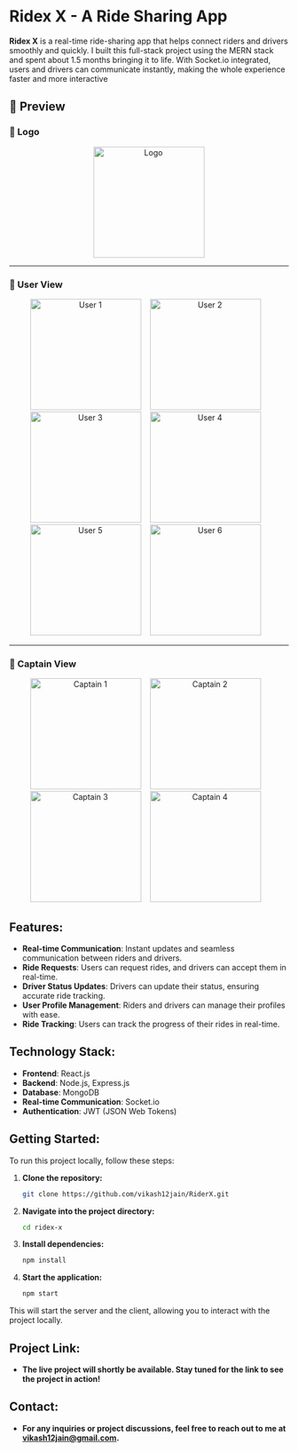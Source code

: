 # Ridex X - A Ride Sharing App

**Ridex X**  is a real-time ride-sharing app that helps connect riders and drivers smoothly and quickly. I built this full-stack project using the MERN stack and spent about 1.5 months bringing it to life. With Socket.io integrated, users and drivers can communicate instantly, making the whole experience faster and more interactive

## 📸 Preview

### 🪪 Logo

<p align="center">
  <img src="https://github.com/user-attachments/assets/62f2df35-e5c8-43e8-aac7-9fc4d0d4749f" alt="Logo" width="200" />
</p>


---

### 👤 User View

<div align="center" >
  <img src="https://github.com/user-attachments/assets/830643f3-cf9c-40f2-81bd-62682cb73408" alt="User 1" width="200" />&nbsp &nbsp
  <img src="https://github.com/user-attachments/assets/bebd3333-9766-433d-9af3-19f8546ee15f" alt="User 2" width="200" />&nbsp &nbsp
  <img src="https://github.com/user-attachments/assets/71afd3f3-8245-4ee2-865b-e62601d18e81" alt="User 3" width="200" />&nbsp &nbsp
  <img src="https://github.com/user-attachments/assets/3e5b16a7-6676-41bb-bbde-08f596319eea" alt="User 4" width="200" />&nbsp &nbsp
  <img src="https://github.com/user-attachments/assets/daa8af29-0b42-4cec-bf25-025ee9bcb3f0" alt="User 5" width="200" />&nbsp &nbsp
  <img src="https://github.com/user-attachments/assets/33b2e17a-0a68-4325-a55e-fb22f186c981" alt="User 6" width="200" />&nbsp &nbsp
</div>

---

### 🦸 Captain View

<div align="center">
  <img src="https://github.com/user-attachments/assets/f4d27623-a7a6-428d-934a-33082dc6e131" alt="Captain 1" width="200" />&nbsp &nbsp
  <img src="https://github.com/user-attachments/assets/0a8e1faf-25fe-4818-9b3c-d92546b5e19f" alt="Captain 2" width="200" />&nbsp &nbsp
  <img src="https://github.com/user-attachments/assets/fa38edf5-b440-49b7-9562-2a7f8f8bd091" alt="Captain 3" width="200" />&nbsp &nbsp
  <img src="https://github.com/user-attachments/assets/c9f79b47-7b88-4784-9d42-4932318f240e" alt="Captain 4" width="200" />&nbsp &nbsp
</div>


## Features:
- **Real-time Communication**: Instant updates and seamless communication between riders and drivers.
- **Ride Requests**: Users can request rides, and drivers can accept them in real-time.
- **Driver Status Updates**: Drivers can update their status, ensuring accurate ride tracking.
- **User Profile Management**: Riders and drivers can manage their profiles with ease.
- **Ride Tracking**: Users can track the progress of their rides in real-time.

## Technology Stack:
- **Frontend**: React.js
- **Backend**: Node.js, Express.js
- **Database**: MongoDB
- **Real-time Communication**: Socket.io
- **Authentication**: JWT (JSON Web Tokens)

## Getting Started:
To run this project locally, follow these steps:

1. **Clone the repository:**

   ```bash
   git clone https://github.com/vikash12jain/RiderX.git

2. **Navigate into the project directory:**

   ```bash
   cd ridex-x

3. **Install dependencies:**

   ```bash
   npm install

4. **Start the application:**

   ```bash
   npm start

This will start the server and the client, allowing you to interact with the project locally.

## Project Link:
- **The live project will shortly be available. Stay tuned for the link to see the project in action!**

## Contact:
- **For any inquiries or project discussions, feel free to reach out to me at vikash12jain@gmail.com.**
